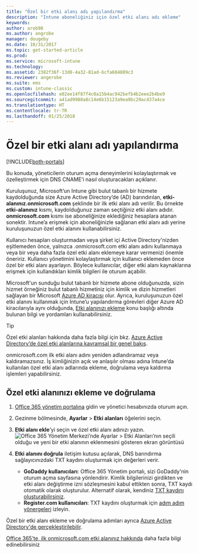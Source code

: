 ```yaml
---
title: "Özel bir etki alanı adı yapılandırma"
description: "Intune aboneliğiniz için özel etki alanı adı ekleme"
keywords: 
author: arob98
ms.author: angrobe
manager: dougeby
ms.date: 10/31/2017
ms.topic: get-started-article
ms.prod: 
ms.service: microsoft-intune
ms.technology: 
ms.assetid: 2382f36f-13d8-4a32-81ad-6cfa604889c3
ms.reviewer: angerobe
ms.suite: ems
ms.custom: intune-classic
ms.openlocfilehash: e02ee14f87f4c0a15b4ac942befb4b2eee2b4be9
ms.sourcegitcommit: a41ad9988a8c14e6b15123a9ea9bc29ac437a4ce
ms.translationtype: HT
ms.contentlocale: tr-TR
ms.lasthandoff: 01/25/2018
---
```

# <a name="configure-a-custom-domain-name"></a>Özel bir etki alanı adı yapılandırma

[!INCLUDE[both-portals](./includes/note-for-both-portals.md)]

Bu konuda, yöneticilerin oturum açma deneyimlerini kolaylaştırmak ve özelleştirmek için DNS CNAME’i nasıl oluşturacakları açıklanır.

Kuruluşunuz, Microsoft’un Intune gibi bulut tabanlı bir hizmete kaydolduğunda size Azure Active Directory’de (AD) barındırılan, **etki-alanınız.onmicrosoft.com** şeklinde bir ilk etki alanı adı verilir. Bu örnekte **etki-alanınız** kısmı, kaydolduğunuz zaman seçtiğiniz etki alanı adıdır. **onmicrosoft.com** kısmı ise aboneliğinize eklediğiniz hesaplara atanan sonektir. Intune’a erişmek için aboneliğinizle sağlanan etki alanı adı yerine kuruluşunuzun özel etki alanını kullanabilirsiniz.

Kullanıcı hesapları oluşturmadan veya şirket içi Active Directory'nizden eşitlemeden önce, yalnızca .onmicrosoft.com etki alanı adını kullanmaya veya bir veya daha fazla özel etki alanı eklemeye karar vermenizi önemle öneririz. Kullanıcı yönetimini kolaylaştırmak için kullanıcı eklemeden önce özel bir etki alanı ayarlayın. Böylece kullanıcılar, diğer etki alanı kaynaklarına erişmek için kullandıkları kimlik bilgileri ile oturum açabilir.

Microsoft'un sunduğu bulut tabanlı bir hizmete abone olduğunuzda, sizin hizmet örneğiniz bulut tabanlı hizmetiniz için kimlik ve dizin hizmetleri sağlayan bir Microsoft [Azure AD kiracısı](http://technet.microsoft.com/library/jj573650.aspx#BKMK_WhatIsAnAzureADTenant) olur. Ayrıca, kuruluşunuzun özel etki alanını kullanmak için Intune’u yapılandırma görevleri diğer Azure AD kiracılarıyla aynı olduğunda, [Etki alanınızı ekleme](https://azure.microsoft.com/documentation/articles/active-directory-add-domain/) konu başlığı altında bulunan bilgi ve yordamları kullanabilirsiniz.

> [!TIP]
> Özel etki alanları hakkında daha fazla bilgi için bkz. [Azure Active Directory’de özel etki alanlarına kavramsal bir genel bakış](https://azure.microsoft.com/documentation/articles/active-directory-add-domain-concepts/).

onmicrosoft.com ilk etki alanı adını yeniden adlandıramaz veya kaldıramazsınız. İş kimliğinizin açık ve anlaşılır olması adına Intune’da kullanılan özel etki alanı adlarında ekleme, doğrulama veya kaldırma işlemleri yapabilirsiniz.

## <a name="to-add-and-verify-your-custom-domain"></a>Özel etki alanınızı ekleme ve doğrulama

1. [Office 365 yönetim portalına](https://portal.office.com/Admin/Default.aspx) gidin ve yönetici hesabınızda oturum açın.

2. Gezinme bölmesinde, **Ayarlar** &gt; **Etki alanları** öğelerini seçin.

3. **Etki alanı ekle**’yi seçin ve özel etki alanı adınızı yazın.
   ![Office 365 Yönetim Merkezi’nde Ayarlar > Etki Alanları’nın seçili olduğu ve yeni bir etki alanının eklenmesini gösteren ekran görüntüsü](./media/domain-custom-add.png)
4. **Etki alanını doğrula** iletişim kutusu açılarak, DNS barındırma sağlayıcınızdaki TXT kaydını oluşturmak için değerleri verir.
    - **GoDaddy kullanıcıları**: Office 365 Yönetim portalı, sizi GoDaddy'nin oturum açma sayfasına yönlendirir. Kimlik bilgilerinizi girdikten ve etki alanı değiştirme izni sözleşmesini kabul ettikten sonra, TXT kaydı otomatik olarak oluşturulur. Alternatif olarak, kendiniz [TXT kaydını oluşturabilirsiniz](https://support.office.com/article/Create-DNS-records-at-GoDaddy-for-Office-365-f40a9185-b6d5-4a80-bb31-aa3bb0cab48a).
    - **Register.com kullanıcıları**: TXT kaydını oluşturmak için [adım adım yönergeleri](https://support.office.com/article/Create-DNS-records-at-Register-com-for-Office-365-55bd8c38-3316-48ae-a368-4959b2c1684e#BKMK_verify) izleyin.

Özel bir etki alanı ekleme ve doğrulama adımları ayrıca [Azure Active Directory'de gerçekleştirilebilir](https://azure.microsoft.com/documentation/articles/active-directory-add-domain/).

[Office 365'te, ilk onmicrosoft.com etki alanınız hakkında](https://support.office.com/article/About-your-initial-onmicrosoft-com-domain-in-Office-365-B9FC3018-8844-43F3-8DB1-1B3A8E9CFD5A) daha fazla bilgi edinebilirsiniz
